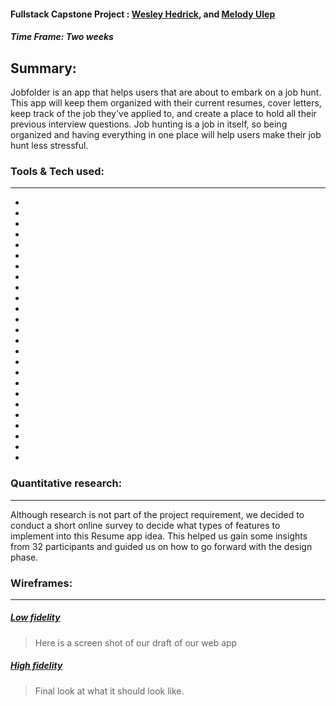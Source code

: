 #### Fullstack Capstone Project : [Wesley Hedrick](https://github.com/wesleyhedrick), and [Melody Ulep](https://github.com/mculep)

##### Time Frame: Two weeks

## Summary:

Jobfolder is an app that helps users that are about to embark on a job hunt. This app will keep them organized with their current resumes, cover letters, keep track of the job they've applied to, and create a place to hold all their previous interview questions. Job hunting is a job in itself, so being organized and having everything in one place will help users make their job hunt less stressful.

### Tools & Tech used:

---

-   [node.js]: https://nodejs.org/en/

-   [express.js]: https://expressjs.com/

-   [react.js]: https://reactjs.org

-   [react modal]: https://www.npmjs.com/package/react-modal

-   [elephantaql]: https://www.elephantsql.com

-   [sequelize.js]: https://sequelize.org

-   [helmet]: https://helmetjs.github.io

-   [morgan]: https://www.npmjs.com/package/morgan

-   [nodemailer]: https://nodemailer.com/about/

-   [node-schedule]: https://www.npmjs.com/package/node-schedule

-   [node-cron]: https://www.npmjs.com/package/node-cron

-   [bcrypt]: https://www.npmjs.com/package/bcrypt

-   [express es6 string template engine]: https://www.npmjs.com/package/express-es6-template-engine

-   [express-session]: https://www.npmjs.com/package/express-session

-   [express-fileupload]: https://www.npmjs.com/package/express-fileupload

-   [node schedule]: https://www.npmjs.com/package/node-schedule

-   [nodemailer]: https://nodemailer.com/about/

-   [node -cron]: https://www.npmjs.com/package/node-cron

-   [react icons]: https://react-icons.github.io/react-icons/

-   [css]: https://www.w3schools.com/html/

-   [aws]: https://aws.amazon.com/

-   [axios]: https://www.npmjs.com/package/axios

-   [figma]: https://www.figma.com/

-   [miro]: https://miro.com/

-   [google fonts]: https://fonts.google.com/

### **Quantitative** research:

---

Although research is not part of the project requirement, we decided to conduct a short online survey to decide what types of features to implement into this Resume app idea. This helped us gain some insights from 32 participants and guided us on how to go forward with the design phase.

### Wireframes:

---

##### <u>Low fidelity</u>

> Here is a screen shot of our draft of our web app

##### <u>High fidelity</u>

> Final look at what it should look like.
